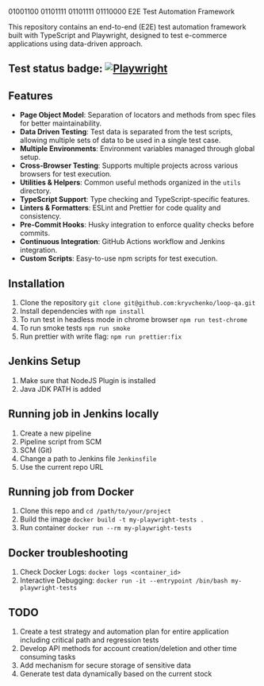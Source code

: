 01001100 01101111 01101111 01110000 E2E Test Automation Framework

This repository contains an end-to-end (E2E) test automation framework built with TypeScript and Playwright, designed to test e-commerce applications using data-driven approach.

## Test status badge: [![Playwright](https://github.com/kryvchenko/loop-qa/actions/workflows/playwright.yml/badge.svg)](https://github.com/kryvchenko/loop-qa.git/actions/workflows/playwright.yml)

## Features

-   **Page Object Model**: Separation of locators and methods from spec files for better maintainability.
-   **Data Driven Testing**: Test data is separated from the test scripts, allowing multiple sets of data to be used in a single test case.
-   **Multiple Environments**: Environment variables managed through global setup.
-   **Cross-Browser Testing**: Supports multiple projects across various browsers for test execution.
-   **Utilities & Helpers**: Common useful methods organized in the `utils` directory.
-   **TypeScript Support**: Type checking and TypeScript-specific features.
-   **Linters & Formatters**: ESLint and Prettier for code quality and consistency.
-   **Pre-Commit Hooks**: Husky integration to enforce quality checks before commits.
-   **Continuous Integration**: GitHub Actions workflow and Jenkins integration.
-   **Custom Scripts**: Easy-to-use npm scripts for test execution.

## Installation

1. Clone the repository
   `git clone git@github.com:kryvchenko/loop-qa.git`
2. Install dependencies with
   `npm install`
3. To run test in headless mode in chrome browser
   `npm run test-chrome`
4. To run smoke tests
   `npm run smoke`
5. Run prettier with write flag:
   `npm run prettier:fix`

## Jenkins Setup

1. Make sure that NodeJS Plugin is installed
2. Java JDK PATH is added

## Running job in Jenkins locally

1. Create a new pipeline
2. Pipeline script from SCM
3. SCM (Git)
4. Change a path to Jenkins file `Jenkinsfile`
5. Use the current repo URL

## Running job from Docker

1. Clone this repo and `cd /path/to/your/project`
2. Build the image `docker build -t my-playwright-tests .`
3. Run container `docker run --rm my-playwright-tests`

## Docker troubleshooting

1. Check Docker Logs: `docker logs <container_id>`
2. Interactive Debugging: `docker run -it --entrypoint /bin/bash my-playwright-tests`

## TODO

1. Create a test strategy and automation plan for entire application including critical path and regression tests
2. Develop API methods for account creation/deletion and other time consuming tasks
3. Add mechanism for secure storage of sensitive data
4. Generate test data dynamically based on the current stock
